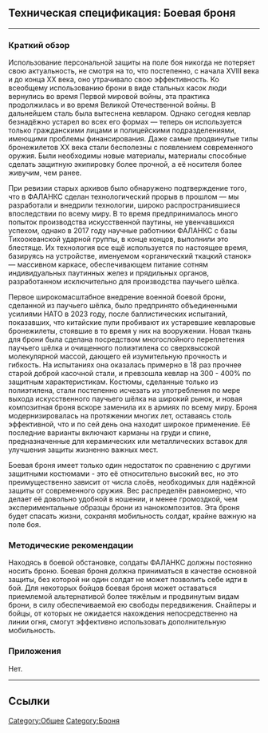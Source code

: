 ## Техническая спецификация: Боевая броня

------------------------------------------------------------------------

### Краткий обзор

Использование персональной защиты на поле боя никогда не потеряет свою
актуальность, не смотря на то, что постепенно, с начала XVIII века и до
конца XX века, оно утрачивало свою эффективность. Ко всеобщему
использованию брони в виде стальных касок люди вернулись во время Первой
мировой войны, эта практика продолжилась и во время Великой
Отечественной войны. В дальнейшем сталь была вытеснена кевларом. Однако
сегодня кевлар безнадёжно устарел во всех его формах — теперь он
используется только гражданскими лицами и полицейскими подразделениями,
имеющими проблемы финансирования. Даже самые продвинутые типы
бронежилетов XX века стали бесполезны с появлением современного оружия.
Были необходимы новые материалы, материалы способные сделать защитную
экипировку более прочной, а её носителя более живучим, чем ранее.

При ревизии старых архивов было обнаружено подтверждение того, что в
ФАЛАНКС сделан технологический прорыв в прошлом — мы разработали и
внедрили технологии, широко распространившиеся впоследствии по всему
миру. В то время предпринималось много попыток производства
искусственной паутины, не увенчавшихся успехом, однако в 2017 году
научные работники ФАЛАНКС с базы Тихоокеанской ударной группы, в конце
концов, выполнили это блестяще. Их технология все ещё используется по
настоящее время, базируясь на устройстве, именуемом «органический
ткацкий станок» — массивном каркасе, обеспечивающем питание сотням
индивидуальных паутинных желез и прядильных органов, разработанном
исключительно для производства паучьего шёлка.

Первое широкомасштабное внедрение военной боевой брони, сделанной из
паучьего шёлка, было предпринято объединенными усилиями НАТО в 2023
году, после баллистических испытаний, показавших, что китайские пули
пробивают их устаревшие кевларовые бронежилеты, стоявшие в то время у
них на вооружении. Новая ткань для брони была сделана посредством
многослойного переплетения паучьего шёлка и очищенного полиэтилена со
сверхвысокой молекулярной массой, дающего ей изумительную прочность и
гибкость. На испытаниях она оказалась примерно в 18 раз прочнее старой
доброй касочной стали, и превзошла кевлар на 300 - 400% по защитным
характеристикам. Костюмы, сделанные только из полиэтилена, стали
постепенно исчезать из употребления по мере выхода искусственного
паучьего шёлка на широкий рынок, и новая композитная броня вскоре
заменила их в армиях по всему миру. Броня модернизировалась на
протяжении многих лет, оставаясь столь эффективной, что и по сей день
она находит широкое применение. Её последние варианты включают карманы
на груди и спине, предназначенные для керамических или металлических
вставок для улучшения защиты жизненно важных мест.

Боевая броня имеет только один недостаток по сравнению с другими
защитными костюмами - это её относительно высокий вес, но это
преимущественно зависит от числа слоёв, необходимых для надёжной защиты
от современного оружия. Вес распределён равномерно, что делает её
довольно удобной в ношении, и менее громоздкой, чем экспериментальные
образцы брони из нанокомпозитов. Эта броня будет спасать жизни, сохраняя
мобильность солдат, крайне важную на поле боя.

### Методические рекомендации

Находясь в боевой обстановке, солдаты ФАЛАНКС должны постоянно носить
броню. Боевая броня должна приниматься в качестве основной защиты, без
которой ни один солдат не может позволить себе идти в бой. Для некоторых
бойцов боевая броня может оставаться приемлемой альтернативой более
тяжёлым и продвинутым видам брони, в силу обеспечиваемой ею свободы
передвижения. Снайперы и бойцы, от которых не ожидается нахождения
непосредственно на линии огня, смогут эффективно использовать
дополнительную мобильность.

### Приложения

Нет.

------------------------------------------------------------------------

## Ссылки

[Category:Общее](Category:Общее "wikilink")
[Category:Броня](Category:Броня "wikilink")